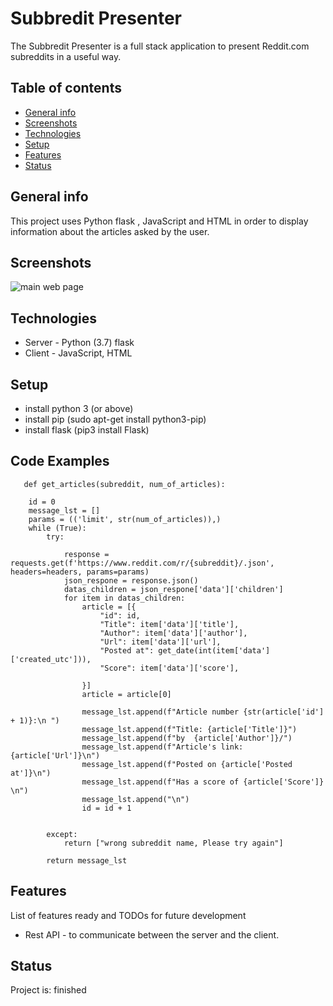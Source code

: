 # Subbredit Presenter
The Subbredit Presenter is a full stack application to present Reddit.com subreddits in a useful way.


## Table of contents
* [General info](#general-info)
* [Screenshots](#screenshots)
* [Technologies](#technologies)
* [Setup](#setup)
* [Features](#features)
* [Status](#status)


## General info
This project uses Python flask , JavaScript and HTML in order to display information about the articles asked by the user.

## Screenshots
![main web page](https://github.com/yarink3/subbredit-presenter/blob/main/Screenshot.png)

## Technologies
* Server - Python (3.7) flask
* Client - JavaScript, HTML

## Setup
* install python 3 (or above)
* install pip (sudo apt-get install python3-pip)
* install flask (pip3 install Flask)


## Code Examples

```
   def get_articles(subreddit, num_of_articles):
    
    id = 0
    message_lst = []
    params = (('limit', str(num_of_articles)),)
    while (True):
        try:

            response = requests.get(f'https://www.reddit.com/r/{subreddit}/.json', headers=headers, params=params)
            json_respone = response.json()
            datas_children = json_respone['data']['children']
            for item in datas_children:
                article = [{
                    "id": id,
                    "Title": item['data']['title'],
                    "Author": item['data']['author'],
                    "Url": item['data']['url'],
                    "Posted at": get_date(int(item['data']['created_utc'])),
                    "Score": item['data']['score'],

                }]
                article = article[0]

                message_lst.append(f"Article number {str(article['id'] + 1)}:\n ")
                message_lst.append(f"Title: {article['Title']}")
                message_lst.append(f"by  {article['Author']}/")
                message_lst.append(f"Article's link: {article['Url']}\n")
                message_lst.append(f"Posted on {article['Posted at']}\n")
                message_lst.append(f"Has a score of {article['Score']} \n")
                message_lst.append("\n")
                id = id + 1


        except:
            return ["wrong subreddit name, Please try again"]

        return message_lst

```


## Features
List of features ready and TODOs for future development
* Rest API - to communicate between the server and the client.

## Status
Project is: finished

